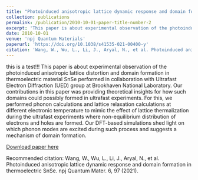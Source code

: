 ```yaml
---
title: "Photoinduced anisotropic lattice dynamic response and domain formation in thermoelectric SnSe"
collection: publications
permalink: /publication/2010-10-01-paper-title-number-2
excerpt: 'This paper is about experimental observation of the photoinduced anisotropic lattice distortion and domain formation in thermoelectric material SnSe.'
date: 2010-10-01
venue: 'npj Quantum Materials'
paperurl: 'https://doi.org/10.1038/s41535-021-00400-y'
citation: 'Wang, W., Wu, L., Li, J., Aryal, N., et al. Photoinduced anisotropic lattice dynamic response and domain formation in thermoelectric SnSe. npj Quantum Mater. 6, 97 (2021).'
---
```


this is a test!!!
This paper is about experimental observation of the photoinduced anisotropic lattice distortion and domain formation in thermoelectric material SnSe performed in collaboration with Ultrafast Electron Diffraction (UED) group at Brookhaven National Laboratory.
Our contributions in this paper was providing theoretical insights for how such domains could possibly formed in ultrafast experiments.
For this, we performed phonon calculations and lattice relaxation calculations at different electronic temperature to mimic the effect of lattice thermalization during the ultrafast experiments where non-equilibrium distribution of electrons and holes are formed. Our DFT-based simulations shed light on which phonon modes are excited during such process and suggests a mechanism of domain formation.


[Download paper here](http://academicpages.github.io/files/paper2.pdf)

Recommended citation: Wang, W., Wu, L., Li, J., Aryal, N., et al. Photoinduced anisotropic lattice dynamic response and domain formation in thermoelectric SnSe. npj Quantum Mater. 6, 97 (2021).
